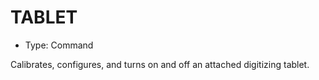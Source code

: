 # TABLET

- Type: Command

Calibrates, configures, and turns on and off an attached digitizing tablet.
